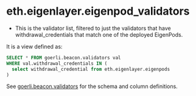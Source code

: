 # eth.eigenlayer.eigenpod\_validators

* This is the validator list, filtered to just the validators that have withdrawal\_credentials that match one of the deployed EigenPods.

It is a view defined as:

```sql
SELECT * FROM goerli.beacon.validators val
WHERE val.withdrawal_credentials IN (
  select withdrawal_credential from eth.eigenlayer.eigenpods
)
```

See [goerli.beacon.validators](https://docs.spice.ai/reference/sql-query-tables/ethereum/beacon-chain-tables/eth.beacon.validators) for the schema and column definitions.
